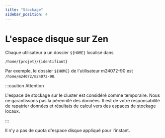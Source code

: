 ```yaml
---
title: "Stockage"
sidebar_position: 4
---
```


# L'espace disque sur Zen

Chaque utilisateur a un dossier `${HOME}` localisé dans

```
/home/{projet}/{identifiant}
```

Par exemple, le dossier `${HOME}` de l'utilisateur m24072-90 est `/home/m24072/m24072-90`.


:::caution Attention

L'espace de stockage sur le cluster est considéré comme temporaire. Nous ne garantissons pas la pérennité des données.
Il est de votre responsabilité de rapatrier données et résultats de calcul vers des espaces de stockage locaux.

:::


Il n'y a pas de quota d'espace disque appliqué pour l'instant.
